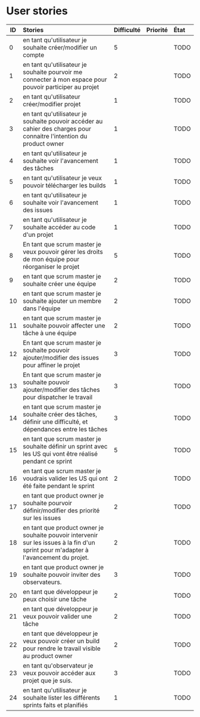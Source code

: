 # User stories

| ID | Stories | Difficulté | Priorité | État |
|----|:--------|:-----------|:---------|:-----|
| 0 | en tant qu'utilisateur je souhaite créer/modifier un compte |5 | |TODO|
| 1 | en tant qu'utilisateur je souhaite pourvoir me connecter à mon espace pour pouvoir participer au projet | 2 | |TODO|
| 2 | en tant qu'utilisateur créer/modifier projet | 1 | |TODO|
| 3 | en tant qu'utilisateur je souhaite pouvoir accéder au cahier des charges pour connaitre l'intention du product owner | 1 | |TODO|
| 4 | en tant qu'utilisateur je souhaite voir l'avancement des tâches | 1 | |TODO|
| 5 | en tant qu'utilisateur je veux pouvoir télécharger les builds | 1 | |TODO|
| 6 | en tant qu'utilisateur je souhaite voir l'avancement des issues | 1 | |TODO|
| 7 | en tant qu'utilisateur je souhaite accéder au code d'un projet | 1 | |TODO|
| 8 | En tant que scrum master je veux pouvoir gérer les droits de mon équipe pour réorganiser le projet | 5 | |TODO|
| 9 | en tant que scrum master je souhaite créer une équipe  | 2 | |TODO|
| 10 | en tant que scrum master je souhaite ajouter un membre dans l'équipe | 2 | |TODO|
| 11 | en tant que scrum master je souhaite pouvoir affecter une tâche à une équipe | 2 | |TODO|
| 12 | En tant que scrum master je souhaite pouvoir ajouter/modifier des issues pour affiner le projet | 3 | |TODO|
| 13 | En tant que scrum master je souhaite pouvoir ajouter/modifier des tâches pour dispatcher le travail | 3 | |TODO|
| 14 | en tant que scrum master je souhaite créer des tâches, définir une difficulté, et dépendances entre les tâches | 3 | |TODO|
| 15 | en tant que scrum master je souhaite définir un sprint avec les US qui vont être réalisé pendant ce sprint | 5 | |TODO|
| 16 | en tant que scrum master je voudrais valider les US qui ont été faite pendant le sprint | 2 | |TODO|
| 17 | en tant que product owner je souhaite pourvoir définir/modifier des priorité sur les issues | 2 | |TODO|
| 18 | en tant que product owner je souhaite pouvoir intervenir sur les issues à la fin d'un sprint pour m'adapter à l'avancement du projet. | 2 | |TODO|
| 19 | en tant que product owner je souhaite pouvoir inviter des observateurs. | 3 | |TODO|
| 20 | en tant que développeur je peux choisir une tâche | 2 | |TODO|
| 21 | en tant que développeur je veux pouvoir valider une tâche | 2 | |TODO|
| 22 | en tant que développeur je veux pouvoir créer un build pour rendre le travail visible au product owner | 2 | |TODO|
| 23 | en tant qu'observateur je veux pouvoir accéder aux projet que je suis. | 3 | |TODO|
| 24 | en tant qu'utilisateur je souhaite lister les différents sprints faits et planifiés | 1 | |TODO|

